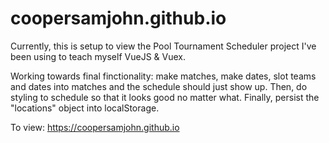 # coopersamjohn.github.io

Currently, this is setup to view the Pool Tournament Scheduler project I've been using to teach myself VueJS & Vuex.

Working towards final finctionality: make matches, make dates, slot teams and dates into matches and the schedule should just show up.
Then, do styling to schedule so that it looks good no matter what.
Finally, persist the "locations" object into localStorage.

To view: https://coopersamjohn.github.io


